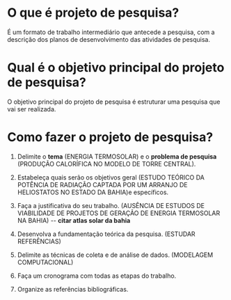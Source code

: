 
<!-- Fonte: https://blog.mettzer.com/projeto-de-pesquisa/ -->

# O que é projeto de pesquisa?
É um formato de trabalho intermediário que antecede a pesquisa, com a descrição
dos planos de desenvolvimento das atividades de pesquisa.

# Qual é o objetivo principal do projeto de pesquisa?
O objetivo principal do projeto de pesquisa é estruturar uma pesquisa que vai
ser realizada.

# Como fazer o projeto de pesquisa?
1. Delimite o __tema__ (ENERGIA TERMOSOLAR) e o __problema de pesquisa__
   (PRODUÇÃO CALORÍFICA NO MODELO DE TORRE CENTRAL).

1. Estabeleça quais serão os objetivos geral (ESTUDO TEÓRICO DA POTÊNCIA DE
   RADIAÇÃO CAPTADA POR UM ARRANJO DE HELIOSTATOS NO ESTADO DA BAHIA)e
   específicos.

1. Faça a justificativa do seu trabalho. (AUSÊNCIA DE ESTUDOS DE VIABILIDADE DE
   PROJETOS DE GERAÇÃO DE ENERGIA TERMOSOLAR NA BAHIA) -- **citar atlas solar da bahia**

1. Desenvolva a fundamentação teórica da pesquisa. (ESTUDAR REFERÊNCIAS)

1. Delimite as técnicas de coleta e de análise de dados. (MODELAGEM
   COMPUTACIONAL)

1. Faça um cronograma com todas as etapas do trabalho.

1. Organize as referências bibliográficas.
